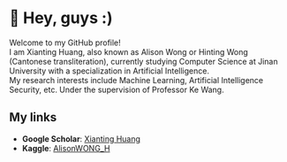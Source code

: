 
# :star2: Hey, guys :)

Welcome to my GitHub profile!   
I am Xianting Huang, also known as Alison Wong or Hinting Wong (Cantonese transliteration), currently studying Computer Science at Jinan University with a specialization in Artificial Intelligence.   
My research interests include Machine Learning, Artificial Intelligence Security, etc. Under the supervision of Professor Ke Wang.

## My links
- **Google Scholar**: [Xianting Huang](https://scholar.google.com/citations?user=Vamhs-sAAAAJ&hl=en&oi=sra)
- **Kaggle**: [AlisonWONG_H](https://www.kaggle.com/sinakaggler)

